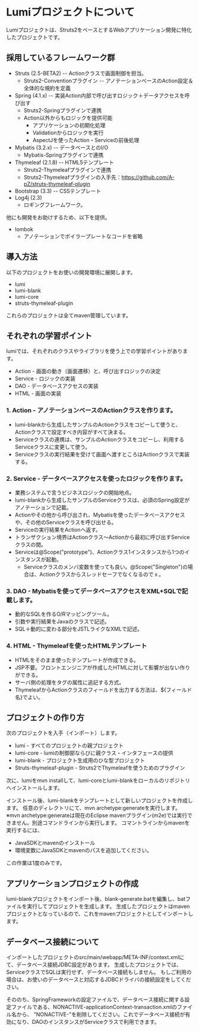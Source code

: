 # Lumiプロジェクトについて #

Lumiプロジェクトは、Struts2をベースとするWebアプリケーション開発に特化したプロジェクトです。

## 採用しているフレームワーク群 ##

* Struts (2.5-BETA2) -- Actionクラスで画面制御を担当。
  * Struts2-Conventionプラグイン -- アノテーションベースのAction設定＆全体的な規約を定義
* Spring (4.1.x) -- 実装Action内部で呼び出すロジック＋データアクセスを呼び出す
  * Struts2-Springプラグインで連携
  * Action以外からもロジックを提供可能
    * アプリケーションの初期化処理
    * Validationからロジックを実行
    * AspectJを使ったAction・Serviceの前後処理
* Mybatis (3.2.x) -- データベースとのI/O
  * Mybatis-Springプラグインで連携
* Thymeleaf (2.1.8) -- HTML5テンプレート
  * Struts2-Thymeleafプラグインで連携
  * Struts2-Thymeleafプラグインの入手先：https://github.com/A-pZ/struts-thymeleaf-plugin
* Bootstrap (3.3) -- CSSテンプレート
* Log4j (2.3)
  * ロギングフレームワーク。

他にも開発をお助けするため、以下を提供。

* lombok
  * アノテーションでボイラープレートなコードを省略

## 導入方法 ##

以下のプロジェクトをお使いの開発環境に展開します。

* lumi
* lumi-blank
* lumi-core
* struts-thymeleaf-plugin

これらのプロジェクトは全てmaven管理しています。

## それぞれの学習ポイント ##

lumiでは、それぞれのクラスやライブラリを使う上での学習ポイントがあります。

* Action - 画面の動き（画面遷移）と、呼び出すロジックの決定
* Service - ロジックの実装
* DAO - データベースアクセスの実装
* HTML - 画面の実装

### 1. Action - アノテーションベースのActionクラスを作ります。

* lumi-blankから生成したサンプルのActionクラスをコピーして使うと、Actionクラスで設定すべき内容がすべて決まる。
* Serviceクラスの連携は、サンプルのActionクラスをコピーし、利用するServiceクラスに変更して使う。
* Serviceクラスの実行結果を受けて画面へ渡すところはActionクラスで実装する。

### 2. Service - データベースアクセスを使ったロジックを作ります。

* 業務システムで言うビジネスロジックの開始地点。
* lumi-blankから生成したサンプルのServiceクラスは、必須のSpring設定がアノテーションで記載。
* Actionやその他から呼び出され、Mybatisを使ったデータベースアクセスや、その他のServiceクラスを呼び出せる。
* Serviceの実行結果をActionへ返す。
* トランザクション境界はActionクラス～Actionから最初に呼び出すServiceクラスの間。
* Serviceは@Scope("prototype")、Actionクラス1インスタンスから1つのインスタンスが起動。
  * Serviceクラスのメンバ変数を使っても良い。@Scope("Singleton")の場合は、Actionクラスからスレッドセーフでなくなるのでｘ。

### 3. DAO - Mybatisを使ってデータベースアクセスをXML+SQLで記載します。

* 動的なSQLを作るO/Rマッピングツール。
* 引数や実行結果をJavaのクラスで記述。
* SQL＋動的に変わる部分をJSTLライクなXMLで記述。

### 4. HTML - Thymeleafを使ったHTMLテンプレート

* HTMLをそのまま使ったテンプレートが作成できる。
* JSP不要。フロントエンジニアが作成したHTMLに対して影響が出ない作りができる。
* サーバ側の処理をタグの属性に追記する方式。
* ThymeleafからActionクラスのフィールドを出力する方法は、${フィールド名}でよい。

## プロジェクトの作り方 ##

次のプロジェクトを入手（インポート）します。

* lumi - すべてのプロジェクトの親プロジェクト
* lumi-core - lumiの制御部ならびに親クラス・インタフェースの提供
* lumi-blank - プロジェクト生成用のひな型プロジェクト
* Struts-thymeleaf-plugin - Struts2でThymeleafを使うためのプラグイン

次に、lumiをmvn installして、lumi-coreとlumi-blankをローカルのリポジトリへインストールします。

インストール後、lumi-blankをテンプレートとして新しいプロジェクトを作成します。
任意のディレクトリにて、mvn archetype:generateを実行します。
※mvn archetype:generateは現在のEclipse mavenプラグイン(m2e)では実行できません。別途コマンドラインから実行します。
コマントラインからmavenを実行するには、

* JavaSDKとmavenのインストール
* 環境変数にJavaSDKとmavenのパスを追加してください。

この作業は1度のみです。

## アプリケーションプロジェクトの作成

lumi-blankプロジェクトをインポート後、blank-generate.batを編集し、batファイルを実行してプロジェクトを生成します。
生成したプロジェクトはmavenプロジェクトとなっているので、これをmavenプロジェクトとしてインポートします。

## データベース接続について ##

インポートしたプロジェクトのsrc/main/webapp/META-INF/context.xmlにて、データベース接続JDBC設定があります。
生成したプロジェクトでは、ServiceクラスでSQLは実行せず、データベース接続もしません。
もしご利用の場合は、お使いのデータベースと対応するJDBCドライバの接続設定をしてください。

そののち、SpringFrameworkの設定ファイルで、データベース接続に関する設定ファイルである、NONACTIVE-applicationContext-transaction.xmlのファイル名から、
"NONACTIVE-"を削除してください。これでデータベース接続が有効になり、DAOのインスタンスがServiceクラスで利用できます。

